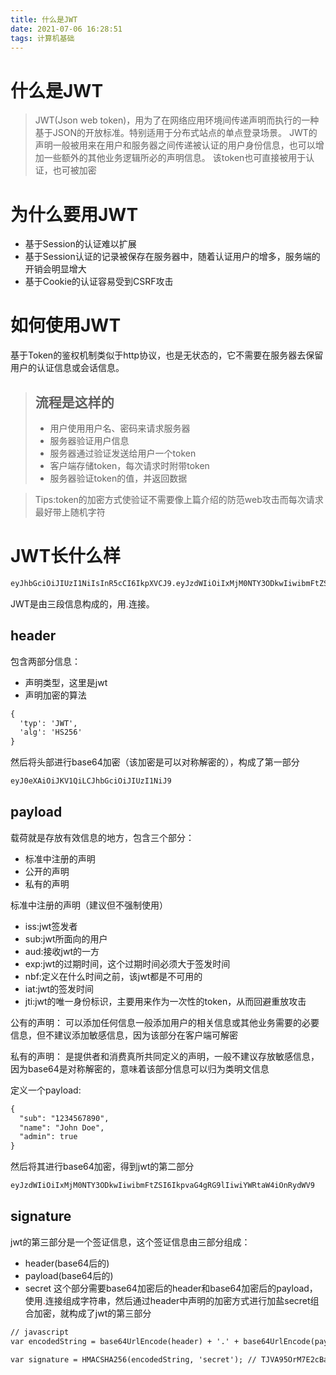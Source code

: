 ```yaml
---
title: 什么是JWT
date: 2021-07-06 16:28:51
tags: 计算机基础
---
```

# 什么是JWT
>JWT(Json web token)，用为了在网络应用环境间传递声明而执行的一种基于JSON的开放标准。特别适用于分布式站点的单点登录场景。
> JWT的声明一般被用来在用户和服务器之间传递被认证的用户身份信息，也可以增加一些额外的其他业务逻辑所必的声明信息。
> 该token也可直接被用于认证，也可被加密
# 为什么要用JWT
* 基于Session的认证难以扩展
* 基于Session认证的记录被保存在服务器中，随着认证用户的增多，服务端的开销会明显增大
* 基于Cookie的认证容易受到CSRF攻击
# 如何使用JWT
基于Token的鉴权机制类似于http协议，也是无状态的，它不需要在服务器去保留用户的认证信息或会话信息。
>## 流程是这样的
> * 用户使用用户名、密码来请求服务器
> * 服务器验证用户信息
> * 服务器通过验证发送给用户一个token
> * 客户端存储token，每次请求时附带token
> * 服务器验证token的值，并返回数据

>Tips:token的加密方式使验证不需要像上篇介绍的防范web攻击而每次请求最好带上随机字符

# JWT长什么样
```html
eyJhbGciOiJIUzI1NiIsInR5cCI6IkpXVCJ9.eyJzdWIiOiIxMjM0NTY3ODkwIiwibmFtZSI6IkpvaG4gRG9lIiwiYWRtaW4iOnRydWV9.TJVA95OrM7E2cBab30RMHrHDcEfxjoYZgeFONFh7HgQ
```
JWT是由三段信息构成的，用<font color="red">.</font>连接。
## header
包含两部分信息：
* 声明类型，这里是jwt
* 声明加密的算法
```html
{
  'typ': 'JWT',
  'alg': 'HS256'
}
```
然后将头部进行base64加密（该加密是可以对称解密的），构成了第一部分
```html
eyJ0eXAiOiJKV1QiLCJhbGciOiJIUzI1NiJ9
```
## payload
载荷就是存放有效信息的地方，包含三个部分：
* 标准中注册的声明
* 公开的声明
* 私有的声明

标准中注册的声明（建议但不强制使用）
* iss:jwt签发者
* sub:jwt所面向的用户
* aud:接收jwt的一方
* exp:jwt的过期时间，这个过期时间必须大于签发时间
* nbf:定义在什么时间之前，该jwt都是不可用的
* iat:jwt的签发时间
* jti:jwt的唯一身份标识，主要用来作为一次性的token，从而回避重放攻击

公有的声明：
可以添加任何信息一般添加用户的相关信息或其他业务需要的必要信息，但不建议添加敏感信息，因为该部分在客户端可解密

私有的声明：
是提供者和消费真所共同定义的声明，一般不建议存放敏感信息，因为base64是对称解密的，意味着该部分信息可以归为类明文信息

定义一个payload:
```html
{
  "sub": "1234567890",
  "name": "John Doe",
  "admin": true
}
```
然后将其进行base64加密，得到jwt的第二部分
```html
eyJzdWIiOiIxMjM0NTY3ODkwIiwibmFtZSI6IkpvaG4gRG9lIiwiYWRtaW4iOnRydWV9
```

## signature
jwt的第三部分是一个签证信息，这个签证信息由三部分组成：
* header(base64后的)
* payload(base64后的)
* secret
这个部分需要base64加密后的header和base64加密后的payload，使用<font color="red">.</font>连接组成字符串，然后通过header中声明的加密方式进行加盐secret组合加密，就构成了jwt的第三部分
  
```html
// javascript
var encodedString = base64UrlEncode(header) + '.' + base64UrlEncode(payload);

var signature = HMACSHA256(encodedString, 'secret'); // TJVA95OrM7E2cBab30RMHrHDcEfxjoYZgeFONFh7HgQ
```